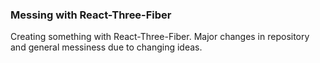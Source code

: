 ### Messing with React-Three-Fiber

Creating something with React-Three-Fiber. Major changes in repository and general messiness due to changing ideas.

